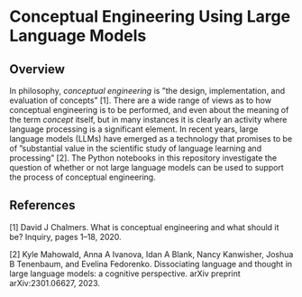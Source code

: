 
# Conceptual Engineering Using Large Language Models

## Overview
In philosophy, *conceptual engineering* is ”the design, implementation, and evaluation of
concepts” [1]. There are a wide range of views as to how conceptual engineering is to be performed, and even about the meaning of the term *concept* itself, but in many instances it is clearly an activity where language processing is a significant element. In recent years, large language models
(LLMs) have emerged as a technology that promises to be of ”substantial value in the
scientific study of language learning and processing” [2]. The Python notebooks in this repository investigate the question of whether or not large language models can be used to support the process of conceptual engineering.

## References

[1] David J Chalmers. What is conceptual engineering and what should it be? Inquiry, pages 1–18, 2020.

[2] Kyle Mahowald, Anna A Ivanova, Idan A Blank, Nancy Kanwisher, Joshua B Tenenbaum, and Evelina
Fedorenko. Dissociating language and thought in large language models: a cognitive perspective. arXiv preprint arXiv:2301.06627, 2023.

